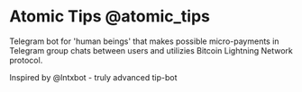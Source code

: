# Atomic Tips @atomic_tips
Telegram bot for 'human beings' that makes possible micro-payments in Telegram group chats between users and utilizies Bitcoin Lightning Network protocol.

Inspired by @lntxbot - truly advanced tip-bot

